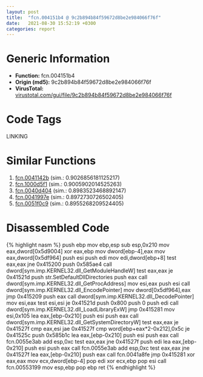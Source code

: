 ```yaml
---
layout: post
title:  "fcn.004151b4 @ 9c2b894b84f59672d8be2e984066f76f"
date:   2021-08-30 15:52:19 +0300
categories: report
---
```


# Generic Information
- **Function:** fcn.004151b4
- **Origin (md5):** 9c2b894b84f59672d8be2e984066f76f
- **VirusTotal:** [virustotal.com/gui/file/9c2b894b84f59672d8be2e984066f76f][virustotal_ref]

# Code Tags
<span class="tag" id="LINKING">LINKING</span>


# Similar Functions

1. [fcn.0041142b][similar_1_ref] (sim.: 0.9026856181125217)
2. [fcn.1000d5f1][similar_2_ref] (sim.: 0.9005902014525263)
3. [fcn.0040d404][similar_3_ref] (sim.: 0.8983523468892147)
4. [fcn.0041997e][similar_4_ref] (sim.: 0.8972730726502405)
5. [fcn.0051f0c9][similar_5_ref] (sim.: 0.8955268209524405)


# Disassembled Code

{% highlight nasm %}
push ebp
mov ebp,esp
sub esp,0x210
mov eax,dword[0x5d9004]
xor eax,ebp
mov dword[ebp-4],eax
mov eax,dword[0x5df964]
push esi
push edi
mov edi,dword[ebp+8]
test eax,eax
jne 0x415200
push 0x585ae4
call dword[sym.imp.KERNEL32.dll_GetModuleHandleW]
test eax,eax
je 0x41521d
push str.SetDefaultDllDirectories
push eax
call dword[sym.imp.KERNEL32.dll_GetProcAddress]
mov esi,eax
push esi
call dword[sym.imp.KERNEL32.dll_EncodePointer]
mov dword[0x5df964],eax
jmp 0x415209
push eax
call dword[sym.imp.KERNEL32.dll_DecodePointer]
mov esi,eax
test esi,esi
je 0x41521d
push 0x800
push 0
push edi
call dword[sym.imp.KERNEL32.dll_LoadLibraryExW]
jmp 0x415281
mov esi,0x105
lea eax,[ebp-0x210]
push esi
push eax
call dword[sym.imp.KERNEL32.dll_GetSystemDirectoryW]
test eax,eax
je 0x41527f
cmp eax,esi
jae 0x41527f
cmp word[ebp+eax*2-0x212],0x5c
je 0x41525c
push 0x585b1c
lea eax,[ebp-0x210]
push esi
push eax
call fcn.0055e3ab
add esp,0xc
test eax,eax
jne 0x41527f
push edi
lea eax,[ebp-0x210]
push esi
push eax
call fcn.0055e3ab
add esp,0xc
test eax,eax
jne 0x41527f
lea eax,[ebp-0x210]
push eax
call fcn.0041a8fe
jmp 0x415281
xor eax,eax
mov ecx,dword[ebp-4]
pop edi
xor ecx,ebp
pop esi
call fcn.00553199
mov esp,ebp
pop ebp
ret 
{% endhighlight %}


[similar_1_ref]: /report/fcn.0041142b@9c2b894b84f59672d8be2e984066f76f
[similar_2_ref]: /report/fcn.1000d5f1@e5d49e0823e602f2ee948ac39d32c1eb
[similar_3_ref]: /report/fcn.0040d404@3d0ec851566b617e7e4e75da3dd9651c
[similar_4_ref]: /report/fcn.0041997e@418e0921f3a9bd4f5bc0dcc59623b5a1
[similar_5_ref]: /report/fcn.0051f0c9@da37d90419c1292c0f16cbfd1f66402d
[virustotal_ref]: https://www.virustotal.com/gui/file/9c2b894b84f59672d8be2e984066f76f